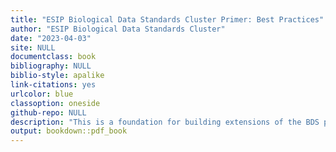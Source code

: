 ```yaml
--- 
title: "ESIP Biological Data Standards Cluster Primer: Best Practices"
author: "ESIP Biological Data Standards Cluster"
date: "2023-04-03"
site: NULL
documentclass: book
bibliography: NULL
biblio-style: apalike
link-citations: yes
urlcolor: blue
classoption: oneside
github-repo: NULL
description: "This is a foundation for building extensions of the BDS primer in the form of best practice documents."
output: bookdown::pdf_book
---
```

